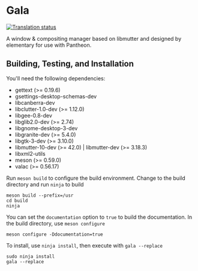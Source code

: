 # Gala
[![Translation status](https://l10n.elementary.io/widgets/desktop/-/gala/svg-badge.svg)](https://l10n.elementary.io/engage/desktop/?utm_source=widget)

A window & compositing manager based on libmutter and designed by elementary for use with Pantheon.

## Building, Testing, and Installation

You'll need the following dependencies:
* gettext (>= 0.19.6)
* gsettings-desktop-schemas-dev
* libcanberra-dev
* libclutter-1.0-dev (>= 1.12.0)
* libgee-0.8-dev
* libglib2.0-dev (>= 2.74)
* libgnome-desktop-3-dev
* libgranite-dev (>= 5.4.0)
* libgtk-3-dev (>= 3.10.0)
* libmutter-10-dev (>= 42.0) | libmutter-dev (>= 3.18.3)
* libxml2-utils
* meson (>= 0.59.0)
* valac (>= 0.56.17)

Run `meson build` to configure the build environment. Change to the build directory and run `ninja` to build

    meson build --prefix=/usr
    cd build
    ninja

You can set the `documentation` option to `true` to build the documentation. In the build directory, use `meson configure`

    meson configure -Ddocumentation=true

To install, use `ninja install`, then execute with `gala --replace`

    sudo ninja install
    gala --replace
